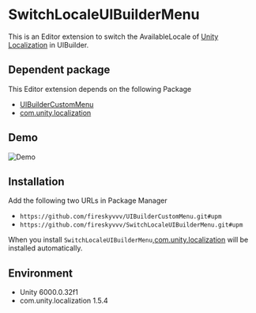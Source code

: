 # SwitchLocaleUIBuilderMenu

This is an Editor extension to switch the AvailableLocale
of [Unity Localization](https://docs.unity3d.com/Packages/com.unity.localization@1.5/manual/index.html) in UIBuilder.

## Dependent package

This Editor extension depends on the following Package

- [UIBuilderCustomMenu](https://github.com/fireskyvvv/UIBuilderCustomMenu)
- [com.unity.localization](https://docs.unity3d.com/Packages/com.unity.localization@1.5/manual/index.html)

## Demo

![Demo](https://github.com/user-attachments/assets/7163c280-dc46-4429-924d-1bee97245c35)

## Installation

Add the following two URLs in Package Manager

- `https://github.com/fireskyvvv/UIBuilderCustomMenu.git#upm`
- `https://github.com/fireskyvvv/SwitchLocaleUIBuilderMenu.git#upm`

When you
install `SwitchLocaleUIBuilderMenu`,[com.unity.localization](https://docs.unity3d.com/Packages/com.unity.localization@1.5/manual/index.html)
will be installed automatically.

## Environment

- Unity 6000.0.32f1
- com.unity.localization 1.5.4


